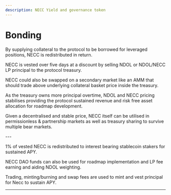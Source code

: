 ```yaml
---
description: NECC Yield and governance token
---
```


# Bonding

By supplying collateral to the protocol to be borrowed for leveraged positions, NECC is redistributed in return.

NECC is vested over five days at a discount by selling NDOL or NDOL/NECC LP principal to the protocol treasury.

NECC could also be swapped on a secondary market like an AMM that should trade above underlying collateral basket price inside the treasury.

As the treasury owns more principal overtime, NDOL and NECC pricing stabilises providing the protocol sustained revenue and risk free asset allocation for roadmap development.

Given a decentralised and stable price, NECC itself can be utilised in permissionless & partnership markets as well as treasury sharing to survive multiple bear markets.

\---

1% of vested NECC is redistributed to interest bearing stablecoin stakers for sustained APY.

NECC DAO funds can also be used for roadmap implementation and LP fee earning and aiding NDOL weighting.

Trading, minting/burning and swap fees are used to mint and vest principal for Necc to sustain APY.



****
